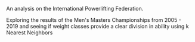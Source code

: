 An analysis on the International Powerlifting Federation. 

Exploring the results of the Men's Masters Championships from 2005 - 2019 and seeing if weight classes provide a clear division in ability using k Nearest Neighbors 
